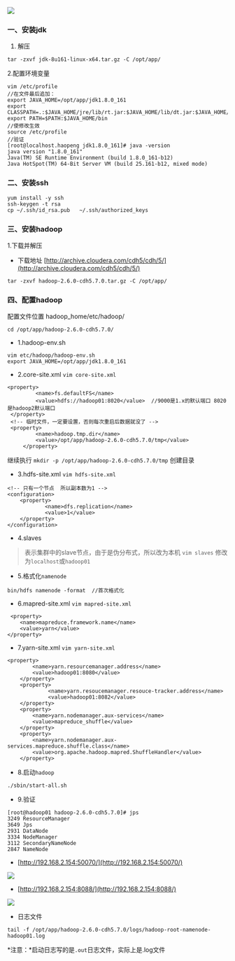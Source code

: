 ![](https://upload-images.jianshu.io/upload_images/8387919-adf9976617e57ac7.jpg?imageMogr2/auto-orient/strip%7CimageView2/2/w/1240)

### 一、安装jdk
1. 解压
```
tar -zxvf jdk-8u161-linux-x64.tar.gz -C /opt/app/
```
2.配置环境变量
```
vim /etc/profile
//在文件最后追加：
export JAVA_HOME=/opt/app/jdk1.8.0_161
export CLASSPATH=.:$JAVA_HOME/jre/lib/rt.jar:$JAVA_HOME/lib/dt.jar:$JAVA_HOME/lib/tools.jar
export PATH=$PATH:$JAVA_HOME/bin
//使修改生效 
source /etc/profile
//验证
[root@localhost.haopeng jdk1.8.0_161]# java -version
java version "1.8.0_161"
Java(TM) SE Runtime Environment (build 1.8.0_161-b12)
Java HotSpot(TM) 64-Bit Server VM (build 25.161-b12, mixed mode)
```
### 二、安装ssh
```
yum install -y ssh
ssh-keygen -t rsa
cp ~/.ssh/id_rsa.pub   ~/.ssh/authorized_keys
```
### 三、安装hadoop
1.下载并解压
- 下载地址 [http://archive.cloudera.com/cdh5/cdh/5/](http://archive.cloudera.com/cdh5/cdh/5/)

```
tar -zxvf hadoop-2.6.0-cdh5.7.0.tar.gz -C /opt/app/
```
### 四、配置hadoop
配置文件位置 hadoop_home/etc/hadoop/
```
cd /opt/app/hadoop-2.6.0-cdh5.7.0/
```
- 1.hadoop-env.sh
```
vim etc/hadoop/hadoop-env.sh
export JAVA_HOME=/opt/app/jdk1.8.0_161
```
- 2.core-site.xml
`vim core-site.xml`
```
<property>
         <name>fs.defaultFS</name>
         <value>hdfs://hadoop01:8020</value>  //9000是1.x的默认端口 8020是hadoop2默认端口
 </property>
 <!-- 临时文件，一定要设置，否则每次重启后数据就没了 -->
 <property>
         <name>hadoop.tmp.dir</name>
         <value>/opt/app/hadoop-2.6.0-cdh5.7.0/tmp</value>
     </property>
```
继续执行 `mkdir -p /opt/app/hadoop-2.6.0-cdh5.7.0/tmp` 创建目录
- 3.hdfs-site.xml 
`vim hdfs-site.xml `
```
<!-- 只有一个节点  所以副本数为1 -->
<configuration>
    <property>
            <name>dfs.replication</name>
            <value>1</value>
    </property>
</configuration>
```
- 4.slaves 
> 表示集群中的slave节点，由于是伪分布式，所以改为本机
> `vim slaves`
> 修改为`localhost`或`hadoop01`
- 5.格式化`namenode`
```
bin/hdfs namenode -format  //首次格式化
```
- 6.mapred-site.xml
`vim mapred-site.xml`
```
 <property>
    <name>mapreduce.framework.name</name>
    <value>yarn</value>
</property>
```
- 7.yarn-site.xml
`vim yarn-site.xml`
```
<property>
		<name>yarn.resourcemanager.address</name>
		<value>hadoop01:8080</value>
	</property>
	<property>
	         <name>yarn.resoucemanager.resouce-tracker.address</name>
	         <value>hadoop01:8082</value>
	</property>
	<property>
		<name>yarn.nodemanager.aux-services</name>
		<value>mapreduce_shuffle</value>
	</property>
	<property>
		<name>yarn.nodemanager.aux-services.mapreduce.shuffle.class</name>
		<value>org.apache.hadoop.mapred.ShuffleHandler</value>
	</property>
```
- 8.启动`hadoop`
```
./sbin/start-all.sh 
```
- 9.验证
```
[root@hadoop01 hadoop-2.6.0-cdh5.7.0]# jps
3249 ResourceManager
3649 Jps
2931 DataNode
3334 NodeManager
3112 SecondaryNameNode
2847 NameNode
```
- [http://192.168.2.154:50070/](http://192.168.2.154:50070/)

![](https://upload-images.jianshu.io/upload_images/8387919-d674d00e29b7b215.png?imageMogr2/auto-orient/strip%7CimageView2/2/w/1240)

- [http://192.168.2.154:8088/](http://192.168.2.154:8088/)

![](https://upload-images.jianshu.io/upload_images/8387919-4cf99e7c6f6776e4.png?imageMogr2/auto-orient/strip%7CimageView2/2/w/1240)
- 日志文件
```
tail -f /opt/app/hadoop-2.6.0-cdh5.7.0/logs/hadoop-root-namenode-hadoop01.log 
```
*注意：*启动日志写的是`.out`日志文件，实际上是.log文件